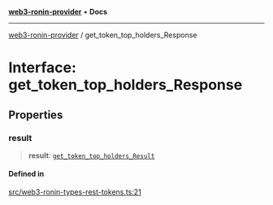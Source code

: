 [**web3-ronin-provider**](../README.md) • **Docs**

***

[web3-ronin-provider](../globals.md) / get\_token\_top\_holders\_Response

# Interface: get\_token\_top\_holders\_Response

## Properties

### result

> **result**: [`get_token_top_holders_Result`](get_token_top_holders_Result.md)

#### Defined in

[src/web3-ronin-types-rest-tokens.ts:21](https://github.com/chuacw/web3-ronin-provider/blob/3fc214e27766815592deb24c85c0a23477593bed/src/web3-ronin-types-rest-tokens.ts#L21)
